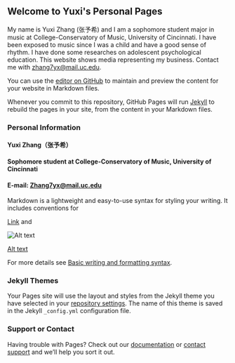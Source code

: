 ## Welcome to Yuxi's Personal Pages

My name is Yuxi Zhang (张予希) and I am a sophomore student major in music at College-Conservatory of Music, University of Cincinnati. I have been exposed to music since I was a child and have a good sense of rhythm. I have done some researches on adolescent psychological education. This website shows media representing my business. Contact me with zhang7yx@mail.uc.edu.

You can use the [editor on GitHub](https://github.com/20Ace/20Acegithub.io/edit/gh-pages/index.md) to maintain and preview the content for your website in Markdown files.

Whenever you commit to this repository, GitHub Pages will run [Jekyll](https://jekyllrb.com/) to rebuild the pages in your site, from the content in your Markdown files.

### Personal Information
#### Yuxi Zhang（张予希）
#### Sophomore student at College-Conservatory of Music, University of Cincinnati
#### E-mail: Zhang7yx@mail.uc.edu

Markdown is a lightweight and easy-to-use syntax for styling your writing. It includes conventions for


[Link](https://youtu.be/ZnRhX98KTPA) and 

![Alt text](https://github.com/20Ace/20Ace.github.io/blob/main/IMG_2091%202.HEIC)

[Alt text](https://github.com/20Ace/20Ace.github.io/blob/main/ACE%202020-04-04%2015.22.25.mp4)




For more details see [Basic writing and formatting syntax](https://docs.github.com/en/github/writing-on-github/getting-started-with-writing-and-formatting-on-github/basic-writing-and-formatting-syntax).

### Jekyll Themes

Your Pages site will use the layout and styles from the Jekyll theme you have selected in your [repository settings](https://github.com/20Ace/20Acegithub.io/settings/pages). The name of this theme is saved in the Jekyll `_config.yml` configuration file.

### Support or Contact

Having trouble with Pages? Check out our [documentation](https://docs.github.com/categories/github-pages-basics/) or [contact support](https://support.github.com/contact) and we’ll help you sort it out.
